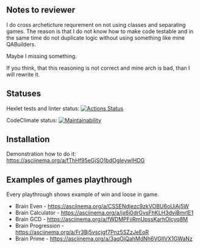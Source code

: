 ## Notes to reviewer

I do cross archeticture requrement on not using classes and separating games.
The reason is that I do not know how to make code testable and in the same time
do not duplicate logic without using something like mine QABuilders.

Maybe I missing something.

If you think, that this reasoning is not correct and mine arch is bad, than
I will rewrite it.

## Statuses

Hexlet tests and linter status: [![Actions Status](https://github.com/uhbif19/python-project-lvl1/workflows/hexlet-check/badge.svg)](https://github.com/uhbif19/python-project-lvl1/actions)

CodeClimate status: [![Maintainability](https://api.codeclimate.com/v1/badges/fe1c378694dcc148f353/maintainability)](https://codeclimate.com/github/uhbif19/python-project-lvl1/maintainability)
## Installation

Demonstration how to do it: https://asciinema.org/a/fThHf95eGjSO1bdOgIeywIHDG

## Examples of games playthrough

Every playthrough shows example of win and loose in game.

* Brain Even - https://asciinema.org/a/CSSENdjezc9zkVOBU6oUiAj5W
* Brain Calculator - https://asciinema.org/a/jx6i0drGvsFhKLH3dviBmrIE1
* Brain GCD - https://asciinema.org/a/fWDMPFiiRmUpssKarhOlcyq8M
* Brain Progression - https://asciinema.org/a/Fr3Bj5vscjgf7Pnz5SZzJeEoR
* Brain Prime - https://asciinema.org/a/3aqOiQahMdNh6VGIlVX1GWaNz